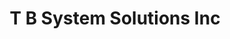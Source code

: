 ---
title: "T B System Solutions Inc"
url: /lloydminster/t-b-system-solutions-inc/
shop: computer
---